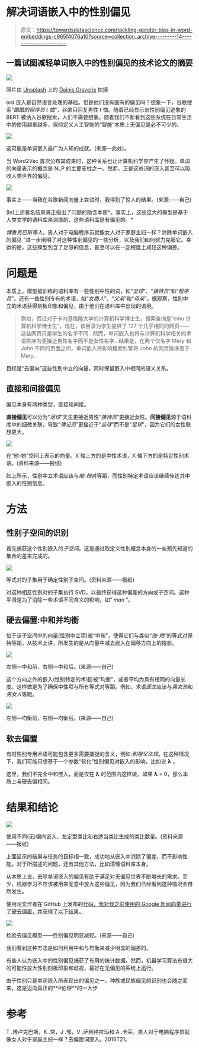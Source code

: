 # 解决词语嵌入中的性别偏见

> 原文：<https://towardsdatascience.com/tackling-gender-bias-in-word-embeddings-c965f4076a10?source=collection_archive---------14----------------------->

## 一篇试图减轻单词嵌入中的性别偏见的技术论文的摘要

![](img/c069e2fd6c197c64c26395abb7661306.png)

照片由 [Unsplash](https://unsplash.com?utm_source=medium&utm_medium=referral) 上的 [Dainis Graveris](https://unsplash.com/@dainisgraveris?utm_source=medium&utm_medium=referral) 拍摄

ord 嵌入是自然语言处理的基础。但是他们没有固有的偏见吗？想象一下，谷歌搜索“*酷酷的程序员 t 恤*”，谷歌只回复男性 t 恤。随着已经显示出性别偏见迹象的 BERT 被纳入谷歌搜索，人们不需要想象。随着我们不断看到这些系统在日常生活中的使用越来越多，保持定义人工智能的“智能”本质上无偏见是必不可少的。

![](img/70812ece0278c72e6fd2db2e59e65e1b.png)

这可能是单词嵌入最广为人知的成就。(来源—此处)。

当 Word2Vec 首次公布其成果时，这种关系也让计算机科学界产生了怀疑。单词的向量表示的概念是 NLP 的主要支柱之一。然而，正是这些词的嵌入甚至可以吸收人类世界的偏见。

![](img/9f819bf1d5f4540d3ecfa68816e30b8d.png)

事实上——当我在谷歌新闻向量上尝试时，我得到了惊人的结果。(来源——自己)

(In)上述著名结果真正指出了问题的隐含本质*。事实上，这些庞大的模型是基于人类文学的语料库来训练的，这些语料库是有偏见的。*

*博鲁克巴斯等人*。男人对于电脑程序员就像女人对于家庭主妇一样？消除单词嵌入的偏见 ”进一步阐明了对这种性别偏见的一些分析，以及我们如何努力克服它。幸运的是，这些模型包含了足够的信息，甚至可以在一定程度上减轻这种偏差。

# 问题是

本质上，模型被训练的语料库有一些性别中性的词，如“*垒球*”、“*接待员*”和“*程序员*”。还有一些性别专有的术语，如“*女商人*”、“*父亲*”和“*母亲*”。据观察，性别中立的术语获得刻板印象和偏见，由于他们在语料库中出现的语境。

> 例如，假设对于卡内基梅隆大学的计算机科学博士生，搜索查询是“cmu 计算机科学博士生”。现在，该目录为学生提供了 127 个几乎相同的网页——这些网页只是学生的名字不同...然而，单词嵌入也将与计算机科学相关的术语排序为更接近男性名字而不是女性名字…结果是，在两个仅名字 Mary 和 John 不同的页面之间，单词嵌入将影响搜索引擎将 John 的网页排序高于 Mary。

目标是“去偏向”这些性别中立的向量，同时保留嵌入中相同的语义关系。

## 直接和间接偏见

偏见本身有两种类型，直接和间接。

**直接偏见**可以分为“*足球*”天生更接近男性“*接待员*”更接近女性。**间接偏见**源于语料库中的细微关联，导致“*簿记员*”更接近于“*垒球*”而不是“*足球*”，因为它们的女性联想更大。

![](img/a30abf30890c0592301cfd982a771ab5.png)

在“他-她”空间上表示的向量。X 轴上方的是中性术语，X 轴下方的是特定性别术语。(资料来源——报纸)

如上所示，性别中立术语应该与*他-她*对等距，而性别特定术语应该继续传达其中嵌入的性别信息。

# 方法

## 性别子空间的识别

首先捕获这个性别嵌入的*子空间*。这是通过取定义性别概念本身的一些预先知道的集合的差来完成的。

![](img/3a25103e141b41dec257a23b1f9a7ff3.png)

等式对的子集用于确定性别子空间。(资料来源——报纸)

对这种相反性别对的子集执行 SVD，以最终获得这种偏差的方向或子空间。这种平滑是为了消除一些术语不同含义的影响，如“ *man* ”。

## **硬去偏置:中和并均衡**

位于该子空间中的向量(性别中立项)被“中和”，使得它们与类似“*他-她*”的等式对保持等距。从技术上讲，所发生的是从向量中减去嵌入在偏移方向上的投影。

![](img/9fda3ce170b7bd7601ad6e294913613f.png)

左侧—中和前，右侧—中和后。(来源——自己)

这个方向之外的嵌入(性别特定的术语)被“均衡”，或者平均为具有相同的向量长度。这样做是为了确保中性项与所有等式对等距。例如，术语*医生*应该与*男女孩*和*男女人*等距。

![](img/117fc2974fddfac43931a6abfa660031.png)

左侧—均衡前，右侧—均衡后。(来源——自己)

## **软去偏置**

有时性别专用术语可能包含更多需要捕捉的含义，例如:*到祖父法规*。在这种情况下，我们可能只想基于一个参数“软化”性别偏见对嵌入的影响，比如说 **λ** 。

这里，我们不完全中和嵌入，而是仅在 **λ** 的范围内这样做。如果 **λ** = 0，那么本质上与硬去偏相同。

# 结果和结论

![](img/a0f03887569253da2e52b22c4ed3ac9d.png)

使用不同(无)偏向嵌入、左定型类比和右适当类比生成的类比数量。(资料来源——报纸)

上面显示的结果与任务的目标相一致，成功地从嵌入中消除了偏差，而不影响性能。对于所描述的问题，还有其他方法，比如清理语料库本身。

从本质上说，去除单词嵌入的偏见有助于满足对无偏见世界不断增长的需求。至少，机器学习不应该被用来无意中放大这些偏见，因为我们已经看到这种情况会自然发生。

使用论文作者在 GitHub 上发布的[代码，我对我之前使用的 Google 新闻向量进行了硬去偏置，并获得了以下结果。](https://github.com/tolga-b/debiaswe)

![](img/ea9b5ef3dd995866eaf237405b312a27.png)

检验去偏见模型——性别偏见明显减轻。(来源——自己)

我们看到这种方法是如何利用中和与均衡来减少明显的偏差的。

有些人认为嵌入中的性别偏见捕获了有用的统计数据。然而，机器学习算法有很大的可能性放大性别刻板印象和歧视，最好在无偏见的系统上运行。

由于性别只是单词嵌入所表现出的偏见之一，种族或民族偏见的识别也会随之而来，这是迈向真正的**#伦理**的一大步

# 参考

T .博卢克巴斯，K .常，J .邹，V .萨利格拉玛和 A .卡莱。男人对于电脑程序员就像女人对于家庭主妇一样？去偏置词嵌入。2016T21。